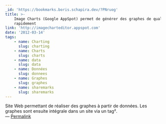 ```yaml
---
_id: 'https://bookmarks.boris.schapira.dev/?PNruog'
title: >-
    Image Charts (Google AppSpot) permet de générer des graphes de qualité
    rapidement
link: 'http://imagecharteditor.appspot.com'
date: '2012-03-14'
tags:
    - name: Charting
      slug: charting
    - name: Charts
      slug: charts
    - name: data
      slug: data
    - name: Données
      slug: donnees
    - name: Graphes
      slug: graphes
    - name: sharemarks
      slug: sharemarks
---
```


Site Web permettant de réaliser des graphes à partir de données. Les graphes
sont ensuite intégrale dans un site via un tag². <br>&#8212;
<a href="https://bookmarks.boris.schapira.dev/?PNruog" title="Permalink">Permalink</a>
